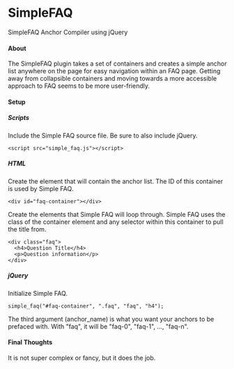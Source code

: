 SimpleFAQ
================
SimpleFAQ Anchor Compiler using jQuery

<h4>About</h4>
The SimpleFAQ plugin takes a set of containers and creates a simple anchor list anywhere on the page for easy navigation within an FAQ page. Getting away from collapsible containers and moving towards a more accessible approach to FAQ seems to be more user-friendly.
<h4>Setup</h4>
<h5>Scripts</h5>
Include the Simple FAQ source file. Be sure to also include jQuery.

    <script src="simple_faq.js"></script>

<h5>HTML</h5>
Create the element that will contain the anchor list. The ID of this container is used by Simple FAQ.

    <div id="faq-container"></div>

Create the elements that Simple FAQ will loop through. Simple FAQ uses the class of the container element and any selector within this container to pull the title from.

    <div class="faq">
      <h4>Question Title</h4>
      <p>Question information</p>
    </div>

<h5>jQuery</h5>
Initialize Simple FAQ.

    simple_faq("#faq-container", ".faq", "faq", "h4");

The third argument (anchor_name) is what you want your anchors to be prefaced with. With "faq", it will be "faq-0", "faq-1", ..., "faq-n".
<h4>Final Thoughts</h4>
It is not super complex or fancy, but it does the job.
